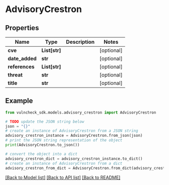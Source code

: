 # AdvisoryCrestron


## Properties

Name | Type | Description | Notes
------------ | ------------- | ------------- | -------------
**cve** | **List[str]** |  | [optional] 
**date_added** | **str** |  | [optional] 
**references** | **List[str]** |  | [optional] 
**threat** | **str** |  | [optional] 
**title** | **str** |  | [optional] 

## Example

```python
from vulncheck_sdk.models.advisory_crestron import AdvisoryCrestron

# TODO update the JSON string below
json = "{}"
# create an instance of AdvisoryCrestron from a JSON string
advisory_crestron_instance = AdvisoryCrestron.from_json(json)
# print the JSON string representation of the object
print(AdvisoryCrestron.to_json())

# convert the object into a dict
advisory_crestron_dict = advisory_crestron_instance.to_dict()
# create an instance of AdvisoryCrestron from a dict
advisory_crestron_from_dict = AdvisoryCrestron.from_dict(advisory_crestron_dict)
```
[[Back to Model list]](../README.md#documentation-for-models) [[Back to API list]](../README.md#documentation-for-api-endpoints) [[Back to README]](../README.md)


